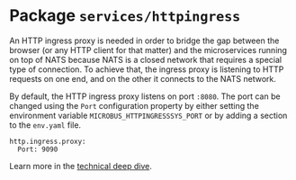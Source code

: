 # Package `services/httpingress`

An HTTP ingress proxy is needed in order to bridge the gap between the browser (or any HTTP client for that matter) and the microservices running on top of NATS because NATS is a closed network that requires a special type of connection. To achieve that, the ingress proxy is listening to HTTP requests on one end, and on the other it connects to the NATS network.

By default, the HTTP ingress proxy listens on port `:8080`. The port can be changed using the `Port` configuration property by either setting the environment variable `MICROBUS_HTTPINGRESSSYS_PORT` or by adding a section to the `env.yaml` file.

```
http.ingress.proxy:
  Port: 9090
```

Learn more in the [technical deep dive](../tech/httpingress.md).